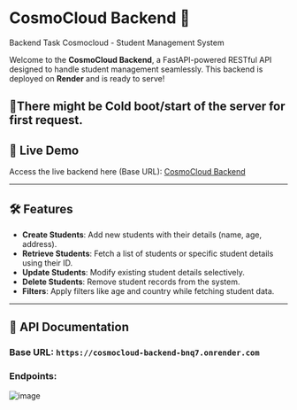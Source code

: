 # CosmoCloud Backend 🌟
Backend Task Cosmocloud - Student Management System

Welcome to the **CosmoCloud Backend**, a FastAPI-powered RESTful API designed to handle student management seamlessly. This backend is deployed on **Render** and is ready to serve!

## 😬There might be Cold boot/start of the server for first request.
## 🚀 Live Demo
Access the live backend here (Base URL): [CosmoCloud Backend](https://cosmocloud-backend-bnq7.onrender.com)

---

## 🛠 Features
- **Create Students**: Add new students with their details (name, age, address).
- **Retrieve Students**: Fetch a list of students or specific student details using their ID.
- **Update Students**: Modify existing student details selectively.
- **Delete Students**: Remove student records from the system.
- **Filters**: Apply filters like age and country while fetching student data.

---

## 📜 API Documentation
### Base URL: `https://cosmocloud-backend-bnq7.onrender.com`

### Endpoints:
![image](https://github.com/user-attachments/assets/c28a62b0-9c48-4c30-b3d6-075d1fac16a3)

